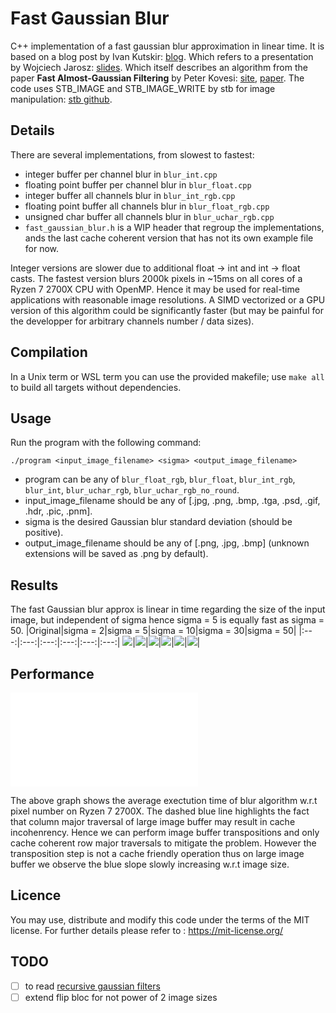 # Fast Gaussian Blur

C++ implementation of a fast gaussian blur approximation in linear time. It is based on a blog post by Ivan Kutskir: [blog](http://blog.ivank.net/fastest-gaussian-blur.html). Which refers to a presentation by Wojciech Jarosz: [slides](http://elynxsdk.free.fr/ext-docs/Blur/Fast_box_blur.pdf). Which itself describes an algorithm from the paper **Fast Almost-Gaussian Filtering** by Peter Kovesi: [site](https://www.peterkovesi.com/matlabfns/#integral), [paper](https://www.peterkovesi.com/papers/FastGaussianSmoothing.pdf). The code uses STB_IMAGE and STB_IMAGE_WRITE by stb for image manipulation: [stb github](https://github.com/nothings/stb). 

## Details

There are several implementations, from slowest to fastest:

- integer buffer per channel blur in `blur_int.cpp`
- floating point buffer per channel blur in `blur_float.cpp`
- integer buffer all channels blur in `blur_int_rgb.cpp`
- floating point buffer all channels blur in `blur_float_rgb.cpp`
- unsigned char buffer all channels blur in `blur_uchar_rgb.cpp`
- `fast_gaussian_blur.h` is a WIP header that regroup the implementations, ands the last cache coherent version that has not its own example file for now.

Integer versions are slower due to additional float -> int and int -> float casts. The fastest version blurs 2000k pixels in ~15ms on all cores of a Ryzen 7 2700X CPU with OpenMP. Hence it may be used for real-time applications with reasonable image resolutions. A SIMD vectorized or a GPU version of this algorithm could be significantly faster (but may be painful for the developper for arbitrary channels number / data sizes).

## Compilation

In a Unix term or WSL term you can use the provided makefile; use `make all` to build all targets without dependencies.

## Usage

Run the program with the following command:

`./program <input_image_filename> <sigma> <output_image_filename>`

- program can be any of `blur_float_rgb`, `blur_float`, `blur_int_rgb`, `blur_int`, `blur_uchar_rgb`, `blur_uchar_rgb_no_round`.
- input_image_filename should be any of [.jpg, .png, .bmp, .tga, .psd, .gif, .hdr, .pic, .pnm].
- sigma is the desired Gaussian blur standard deviation (should be positive).
- output_image_filename should be any of [.png, .jpg, .bmp]  (unknown extensions will be saved as .png by default).

## Results

The fast Gaussian blur approx is linear in time regarding the size of the input image, but independent of sigma hence sigma = 5 is equally fast as sigma = 50.
|Original|sigma = 2|sigma = 5|sigma = 10|sigma = 30|sigma = 50|
|:---:|:---:|:---:|:---:|:---:|:---:|
![](data/demo.png)|![](data/blur2.png)|![](data/blur5.png)|![](data/blur10.png)|![](data/blur30.png)|![](data/blur50.png)|

## Performance

![](data/time.pdf)

The above graph shows the average exectution time of blur algorithm w.r.t pixel number on Ryzen 7 2700X. The dashed blue line highlights the fact that column major traversal of large image buffer may result in cache incohenrency. Hence we can perform image buffer transpositions and only cache coherent row major traversals to mitigate the problem. However the transposition step is not a cache friendly operation thus on large image buffer we observe the blue slope slowly increasing w.r.t image size.    

## Licence

You may use, distribute and modify this code under the terms of the MIT license. For further details please refer to : https://mit-license.org/

## TODO

- [ ] to read [recursive gaussian filters](https://software.intel.com/content/dam/develop/external/us/en/documents/cwp546-181134.pdf)
- [ ] extend flip bloc for not power of 2 image sizes
